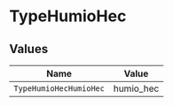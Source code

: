 # TypeHumioHec


## Values

| Name                   | Value                  |
| ---------------------- | ---------------------- |
| `TypeHumioHecHumioHec` | humio_hec              |